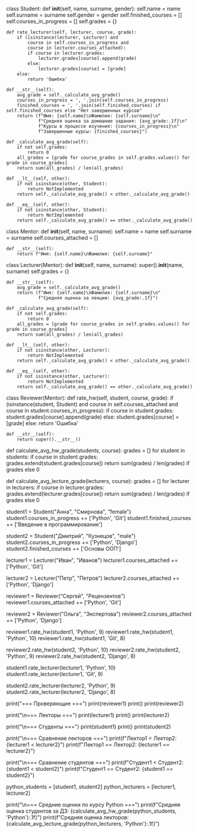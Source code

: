 
class Student:
    def __init__(self, name, surname, gender):
        self.name = name
        self.surname = surname
        self.gender = gender
        self.finished_courses = []
        self.courses_in_progress = []
        self.grades = {}
    
    def rate_lecturer(self, lecturer, course, grade):
        if (isinstance(lecturer, Lecturer) and 
            course in self.courses_in_progress and 
            course in lecturer.courses_attached):
            if course in lecturer.grades:
                lecturer.grades[course].append(grade)
            else:
                lecturer.grades[course] = [grade]
        else:
            return 'Ошибка'
    
    def __str__(self):
        avg_grade = self._calculate_avg_grade()
        courses_in_progress = ', '.join(self.courses_in_progress)
        finished_courses = ', '.join(self.finished_courses) if self.finished_courses else "Нет завершенных курсов"
        return (f"Имя: {self.name}\nФамилия: {self.surname}\n"
                f"Средняя оценка за домашние задания: {avg_grade:.1f}\n"
                f"Курсы в процессе изучения: {courses_in_progress}\n"
                f"Завершенные курсы: {finished_courses}")
    
    def _calculate_avg_grade(self):
        if not self.grades:
            return 0
        all_grades = [grade for course_grades in self.grades.values() for grade in course_grades]
        return sum(all_grades) / len(all_grades)
    
    def __lt__(self, other):
        if not isinstance(other, Student):
            return NotImplemented
        return self._calculate_avg_grade() < other._calculate_avg_grade()
    
    def __eq__(self, other):
        if not isinstance(other, Student):
            return NotImplemented
        return self._calculate_avg_grade() == other._calculate_avg_grade()


class Mentor:
    def __init__(self, name, surname):
        self.name = name
        self.surname = surname
        self.courses_attached = []
    
    def __str__(self):
        return f"Имя: {self.name}\nФамилия: {self.surname}"


class Lecturer(Mentor):
    def __init__(self, name, surname):
        super().__init__(name, surname)
        self.grades = {}
    
    def __str__(self):
        avg_grade = self._calculate_avg_grade()
        return (f"Имя: {self.name}\nФамилия: {self.surname}\n"
                f"Средняя оценка за лекции: {avg_grade:.1f}")
    
    def _calculate_avg_grade(self):
        if not self.grades:
            return 0
        all_grades = [grade for course_grades in self.grades.values() for grade in course_grades]
        return sum(all_grades) / len(all_grades)
    
    def __lt__(self, other):
        if not isinstance(other, Lecturer):
            return NotImplemented
        return self._calculate_avg_grade() < other._calculate_avg_grade()
    
    def __eq__(self, other):
        if not isinstance(other, Lecturer):
            return NotImplemented
        return self._calculate_avg_grade() == other._calculate_avg_grade()


class Reviewer(Mentor):
    def rate_hw(self, student, course, grade):
        if (isinstance(student, Student) and 
            course in self.courses_attached and 
            course in student.courses_in_progress):
            if course in student.grades:
                student.grades[course].append(grade)
            else:
                student.grades[course] = [grade]
        else:
            return 'Ошибка'
    
    def __str__(self):
        return super().__str__()


def calculate_avg_hw_grade(students, course):
    grades = []
    for student in students:
        if course in student.grades:
            grades.extend(student.grades[course])
    return sum(grades) / len(grades) if grades else 0

def calculate_avg_lecture_grade(lecturers, course):
    grades = []
    for lecturer in lecturers:
        if course in lecturer.grades:
            grades.extend(lecturer.grades[course])
    return sum(grades) / len(grades) if grades else 0


student1 = Student("Анна", "Смирнова", "female")
student1.courses_in_progress += ['Python', 'Git']
student1.finished_courses += ['Введение в программирование']

student2 = Student("Дмитрий", "Кузнецов", "male")
student2.courses_in_progress += ['Python', 'Django']
student2.finished_courses += ['Основы ООП']


lecturer1 = Lecturer("Иван", "Иванов")
lecturer1.courses_attached += ['Python', 'Git']

lecturer2 = Lecturer("Петр", "Петров")
lecturer2.courses_attached += ['Python', 'Django']


reviewer1 = Reviewer("Сергей", "Рецензентов")
reviewer1.courses_attached += ['Python', 'Git']

reviewer2 = Reviewer("Ольга", "Экспертова")
reviewer2.courses_attached += ['Python', 'Django']


reviewer1.rate_hw(student1, 'Python', 9)
reviewer1.rate_hw(student1, 'Python', 10)
reviewer1.rate_hw(student1, 'Git', 8)

reviewer2.rate_hw(student2, 'Python', 10)
reviewer2.rate_hw(student2, 'Python', 9)
reviewer2.rate_hw(student2, 'Django', 8)


student1.rate_lecturer(lecturer1, 'Python', 10)
student1.rate_lecturer(lecturer1, 'Git', 9)

student2.rate_lecturer(lecturer2, 'Python', 9)
student2.rate_lecturer(lecturer2, 'Django', 8)


print("=== Проверяющие ===")
print(reviewer1)
print()
print(reviewer2)

print("\n=== Лекторы ===")
print(lecturer1)
print()
print(lecturer2)

print("\n=== Студенты ===")
print(student1)
print()
print(student2)


print("\n=== Сравнение лекторов ===")
print(f"Лектор1 < Лектор2: {lecturer1 < lecturer2}")
print(f"Лектор1 == Лектор2: {lecturer1 == lecturer2}")

print("\n=== Сравнение студентов ===")
print(f"Студент1 < Студент2: {student1 < student2}")
print(f"Студент1 == Студент2: {student1 == student2}")


python_students = [student1, student2]
python_lecturers = [lecturer1, lecturer2]

print("\n=== Средние оценки по курсу Python ===")
print(f"Средняя оценка студентов за ДЗ: {calculate_avg_hw_grade(python_students, 'Python'):.1f}")
print(f"Средняя оценка лекторов: {calculate_avg_lecture_grade(python_lecturers, 'Python'):.1f}")